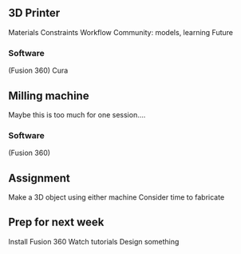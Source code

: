 ## 3D Printer

Materials
Constraints
Workflow
Community: models, learning
Future


### Software

(Fusion 360)
Cura

## Milling machine

Maybe this is too much for one session....

### Software

(Fusion 360)



## Assignment

Make a 3D object using either machine
Consider time to fabricate

## Prep for next week

Install Fusion 360
Watch tutorials
Design something
